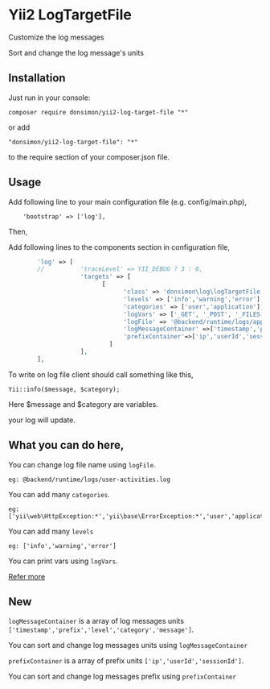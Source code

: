 # Yii2 LogTargetFile

Customize the log messages

Sort and change the log message's units


Installation
--

Just run in your console:

    composer require donsimon/yii2-log-target-file "*"

or add 

    "donsimon/yii2-log-target-file": "*"

to the require section of your composer.json file.

Usage
--

Add following line to your  main configuration file (e.g. config/main.php),

        'bootstrap' => ['log'],

Then,
 
Add following lines to the components section in configuration file,
```php
        'log' => [
        //          'traceLevel' => YII_DEBUG ? 3 : 0,
                    'targets' => [
                          [  
                                'class' => 'donsimon\log\logTargetFile',  
                                'levels' => ['info','warning','error'],
                                'categories' => ['user','application'],
                                'logVars' => ['_GET', '_POST', '_FILES', '_COOKIE', '_SESSION', '_SERVER'],
                                'logFile' => '@backend/runtime/logs/appAndUser.log',
                                'logMessageContainer' =>['timestamp','prefix','level','category','message'],
                                'prefixContainer'=>['ip','userId','sessionId']
                            ]
                    ],
        ],
```
To write on log file client should call something like this,

 `Yii::info($message, $category);` 

Here $message and $category are variables.

your log will update.

What you can do here,
--

You can change log file name using `logFile`.

    eg: @backend/runtime/logs/user-activities.log

You can add many `categories`.

    eg: ['yii\web\HttpException:*','yii\base\ErrorException:*','user','application']

You can add many `levels` 

    eg: ['info','warning','error']

You can print vars using `logVars`.

[Refer more](https://www.yiiframework.com/doc/guide/2.0/en/runtime-logging)



New
--

`logMessageContainer` is a array of log messages units `['timestamp','prefix','level','category','message']`. 

You can sort and change log messages units using `logMessageContainer` 

`prefixContainer` is a array of prefix units `['ip','userId','sessionId']`.

You can sort and change log messages prefix using `prefixContainer`
 

